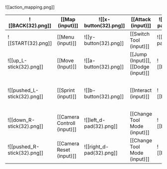 ![[action_mapping.png]]


| ![[BACK(32).png]]           | [[Map (input)]]             | ![[x-button(32).png]]    | [[Attack (input)]]                     | ![[bottom_d-pad(32).png]] | [[Crouch (input)]]                        |
| --------------------------- | --------------------------- | ------------------------ | -------------------------------------- | ------------------------- | ----------------------------------------- |
| ![[START(32).png]]          | [[Menu (input)]]            | ![[y-button(32).png]]    | [[Switch Tool (input)]]                | ![[up_d-pad(32).png]]     | [[Gimmick Button (input)]]                |
| ![[up_L-stick(32).png]]     | [[Move (Input)]]            | ![[a-button(32).png]]    | [[Jump (Input)]],<br>[[Dodge (input)]] | ![[LB(32).png]]           | [[Target (input)]]                        |
| ![[pushed_L-stick(32).png]] | [[Sprint (input)]]          | ![[b-button(32).png]]    | [[Interact (input)]]                   | ![[RB(32).png]]           | [[Use Tool (input)]],<br>[[Toss (input)]] |
| ![[down_R-stick(32).png]]   | [[Camera Controll (input)]] | ![[left_d-pad(32).png]]  | [[Change Tool Mode (input)]]           | ![[LT(32).png]]           | [[Item Shortcut Mode (input)]]            |
| ![[pushed_R-stick(32).png]] | [[Camera Reset (input)]]    | ![[right_d-pad(32).png]] | [[Change Tool Mode (input)]]           | ![[RT(32).png]]           | [[Tool Shortcut Mode (input)]]            |

